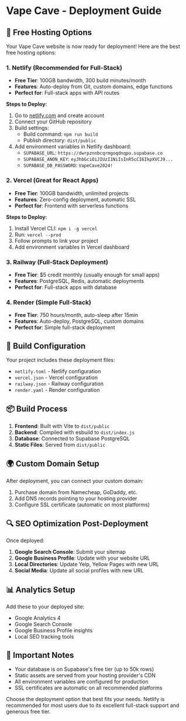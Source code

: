 # Vape Cave - Deployment Guide

## 🚀 Free Hosting Options

Your Vape Cave website is now ready for deployment! Here are the best free hosting options:

### 1. **Netlify** (Recommended for Full-Stack)
- **Free Tier**: 100GB bandwidth, 300 build minutes/month
- **Features**: Auto-deploy from Git, custom domains, edge functions
- **Perfect for**: Full-stack apps with API routes

**Steps to Deploy:**
1. Go to [netlify.com](https://netlify.com) and create account
2. Connect your GitHub repository
3. Build settings:
   - Build command: `npm run build`
   - Publish directory: `dist/public`
4. Add environment variables in Netlify dashboard:
   - `SUPABASE_URL`: `https://dwrpznnbcqrmgoqdnqpo.supabase.co`
   - `SUPABASE_ANON_KEY`: `eyJhbGciOiJIUzI1NiIsInR5cCI6IkpXVCJ9...`
   - `SUPABASE_DB_PASSWORD`: `VapeCave2024!`

### 2. **Vercel** (Great for React Apps)
- **Free Tier**: 100GB bandwidth, unlimited projects
- **Features**: Zero-config deployment, automatic SSL
- **Perfect for**: Frontend with serverless functions

**Steps to Deploy:**
1. Install Vercel CLI: `npm i -g vercel`
2. Run: `vercel --prod`
3. Follow prompts to link your project
4. Add environment variables in Vercel dashboard

### 3. **Railway** (Full-Stack Deployment)
- **Free Tier**: $5 credit monthly (usually enough for small apps)
- **Features**: PostgreSQL, Redis, automatic deployments
- **Perfect for**: Full-stack apps with database

### 4. **Render** (Simple Full-Stack)
- **Free Tier**: 750 hours/month, auto-sleep after 15min
- **Features**: Auto-deploy, PostgreSQL, custom domains
- **Perfect for**: Simple full-stack deployment

## 🔧 Build Configuration

Your project includes these deployment files:
- `netlify.toml` - Netlify configuration
- `vercel.json` - Vercel configuration  
- `railway.json` - Railway configuration
- `render.yaml` - Render configuration

## 📦 Build Process

1. **Frontend**: Built with Vite to `dist/public`
2. **Backend**: Compiled with esbuild to `dist/index.js`
3. **Database**: Connected to Supabase PostgreSQL
4. **Static Files**: Served from `dist/public`

## 🌍 Custom Domain Setup

After deployment, you can connect your custom domain:
1. Purchase domain from Namecheap, GoDaddy, etc.
2. Add DNS records pointing to your hosting provider
3. Configure SSL certificate (automatic on most platforms)

## 🔍 SEO Optimization Post-Deployment

Once deployed:
1. **Google Search Console**: Submit your sitemap
2. **Google Business Profile**: Update with your website URL
3. **Local Directories**: Update Yelp, Yellow Pages with new URL
4. **Social Media**: Update all social profiles with new URL

## 📊 Analytics Setup

Add these to your deployed site:
- Google Analytics 4
- Google Search Console
- Google Business Profile insights
- Local SEO tracking tools

## 🚨 Important Notes

- Your database is on Supabase's free tier (up to 50k rows)
- Static assets are served from your hosting provider's CDN
- All environment variables are configured for production
- SSL certificates are automatic on all recommended platforms

Choose the deployment option that best fits your needs. Netlify is recommended for most users due to its excellent full-stack support and generous free tier.